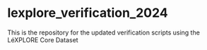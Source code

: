 # lexplore_verification_2024

This is the repository for the updated verification scripts using the LéXPLORE Core Dataset
